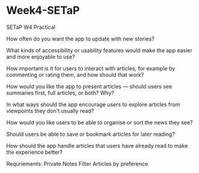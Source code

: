 # Week4-SETaP
SETaP W4 Practical


How often do you want the app to update with new stories?

What kinds of accessibility or usability features would make the app easier and more enjoyable to use?

How important is it for users to interact with articles, for example by commenting or rating them, and how should that work?

How would you like the app to present articles — should users see summaries first, full articles, or both? Why?

In what ways should the app encourage users to explore articles from viewpoints they don’t usually read?

How would you like users to be able to organise or sort the news they see?

Should users be able to save or bookmark articles for later reading?

How should the app handle articles that users have already read to make the experience better?


Requriements:
Private Notes
Filter Articles by preference
